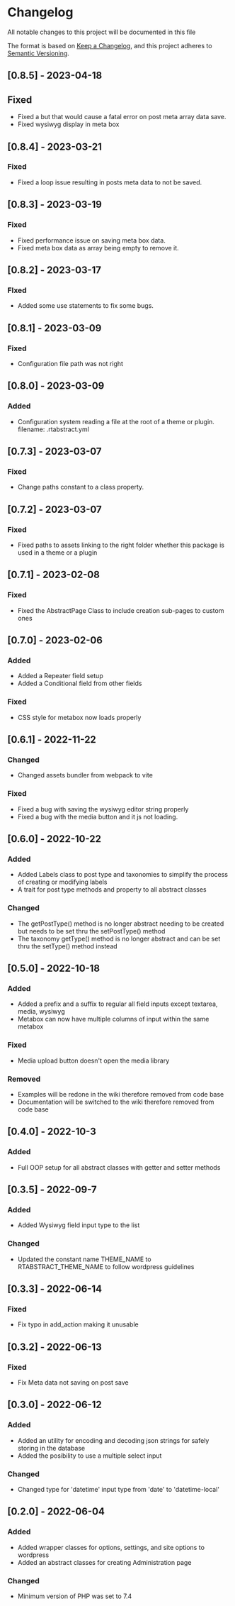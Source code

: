 # Changelog

All notable changes to this project will be documented in this file

The format is based on [Keep a Changelog](https://keepachangelog.com/en/1.0.0/),
and this project adheres to [Semantic Versioning](https://semver.org/spec/v2.0.0.html).

## [0.8.5] - 2023-04-18

## Fixed

- Fixed a but that would cause a fatal error on post meta array data save.
- Fixed wysiwyg display in meta box

## [0.8.4] - 2023-03-21

### Fixed

- Fixed a loop issue resulting in posts meta data to not be saved.

## [0.8.3] - 2023-03-19

### Fixed

- Fixed performance issue on saving meta box data.
- Fixed meta box data as array being empty to remove it.

## [0.8.2] - 2023-03-17

### FIxed

- Added some use statements to fix some bugs.

## [0.8.1] - 2023-03-09

### Fixed

- Configuration file path was not right

## [0.8.0] - 2023-03-09

### Added

- Configuration system reading a file at the root of a theme or plugin. filename: .rtabstract.yml

## [0.7.3] - 2023-03-07

### Fixed

- Change paths constant to a class property.

## [0.7.2] - 2023-03-07

### Fixed

- Fixed paths to assets linking to the right folder whether this package is used in a theme or a plugin

## [0.7.1] - 2023-02-08

### Fixed

- Fixed the AbstractPage Class to include creation sub-pages to custom ones

## [0.7.0] - 2023-02-06

### Added

- Added a Repeater field setup
- Added a Conditional field from other fields

### Fixed

- CSS style for metabox now loads properly

## [0.6.1] - 2022-11-22

### Changed

- Changed assets bundler from webpack to vite

### Fixed

- Fixed a bug with saving the wysiwyg editor string properly
- Fixed a bug with the media button and it js not loading.

## [0.6.0] - 2022-10-22

### Added

- Added Labels class to post type and taxonomies to simplify the process of creating or modifying labels
- A trait for post type methods and property to all abstract classes

### Changed

- The getPostType() method is no longer abstract needing to be created but needs to be set thru the setPostType() method
- The taxonomy getType() method is no longer abstract and can be set thru the setType() method instead

## [0.5.0] - 2022-10-18

### Added

- Added a prefix and a suffix to regular all field inputs except textarea, media, wysiwyg
- Metabox can now have multiple columns of input within the same metabox

### Fixed

- Media upload button doesn't open the media library

### Removed

- Examples will be redone in the wiki therefore removed from code base
- Documentation will be switched to the wiki therefore removed from code base

## [0.4.0] - 2022-10-3

### Added

- Full OOP setup for all abstract classes with getter and setter methods

## [0.3.5] - 2022-09-7

### Added

- Added Wysiwyg field input type to the list

### Changed

- Updated the constant name THEME_NAME to RTABSTRACT_THEME_NAME to follow wordpress guidelines

## [0.3.3] - 2022-06-14

### Fixed

- Fix typo in add_action making it unusable

## [0.3.2] - 2022-06-13

### Fixed

- Fix Meta data not saving on post save

## [0.3.0] - 2022-06-12

### Added

- Added an utility for encoding and decoding json strings for safely storing in the database
- Added the posibility to use a multiple select input

### Changed

- Changed type for 'datetime' input type from 'date' to 'datetime-local'

## [0.2.0] - 2022-06-04

### Added

- Added wrapper classes for options, settings, and site options to wordpress
- Added an abstract classes for creating Administration page

### Changed

- Minimum version of PHP was set to 7.4
